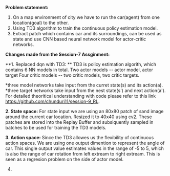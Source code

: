 **Problem statement:**
1. On a map environment of city we have to run the car(agent) from one location(goal) to the other.
2. Using TD3 algorithm to train the continuous policy estimation model.
3. Extract patch which contains car and its surroundings, can be used as state and use CNN based neural network model for actor-critic networks.


**Changes made from the Session-7 Assginment:**

**1. Replaced dqn with TD3: **
TD3 is policy estimation algorith, which contains 6 NN models in total.
Two actor models -- actor model, actor target
Four critic models -- two critic models, two critic targets.

*three model networks take input from the curret state(s) and its action(a).
*three target networks take input from the nest state(s') and next action(a').
For detailed theoritical understanding with code please refer to this link https://github.com/chunduri11/session-9_RL.


**2. State space:**
For state input we are using an 80x80 patch of sand image around the current car location. Resized it to 40x40 using cv2.
These patches are stored into the Replay Buffer and subsiquently sampled in batches to be used for training the TD3 models.

**3. Action space:**
Since the TD3 allowes us the flexibility of continuous action spaces. We are using one output dimention to represent the angle of car. This single output value estimates values in the range of -5 to 5, which is also the range of car rotation from left extream to right extream. This is seen as a regresion problem on the side of actor model.

4. 

